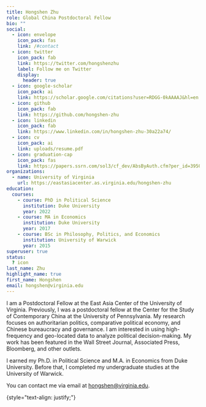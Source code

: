 ```yaml
---
title: Hongshen Zhu
role: Global China Postdoctoral Fellow
bio: ""
social:
  - icon: envelope
    icon_pack: fas
    link: /#contact
  - icon: twitter
    icon_pack: fab
    link: https://twitter.com/hongshenzhu
    label: Follow me on Twitter
    display:
      header: true
  - icon: google-scholar
    icon_pack: ai
    link: https://scholar.google.com/citations?user=RDGG-0kAAAAJ&hl=en
  - icon: github
    icon_pack: fab
    link: https://github.com/hongshen-zhu
  - icon: linkedin
    icon_pack: fab
    link: https://www.linkedin.com/in/hongshen-zhu-30a22a74/
  - icon: cv
    icon_pack: ai
    link: uploads/resume.pdf
  - icon: graduation-cap
    icon_pack: fas
    link: https://papers.ssrn.com/sol3/cf_dev/AbsByAuth.cfm?per_id=3950650
organizations:
  - name: University of Virginia
    url: https://eastasiacenter.as.virginia.edu/hongshen-zhu
education:
  courses:
    - course: PhD in Political Science
      institution: Duke University
      year: 2022
    - course: MA in Economics
      institution: Duke University
      year: 2017
    - course: BSc in Philosophy, Politics, and Economics
      institution: University of Warwick
      year: 2015
superuser: true
status:
  ? icon
last_name: Zhu
highlight_name: true
first_name: Hongshen
email: hongshen@virginia.edu
---
```

I am a Postdoctoral Fellow at the East Asia Center of the University of Virginia. Previously, I was a postdoctoral fellow at the Center for the Study of Contemporary China at the University of Pennsylvania. My research focuses on authoritarian politics, comparative political economy, and Chinese bureaucracy and governance. I am interested in using high-frequency and geo-located data to analyze political decision-making. My work has been featured in the Wall Street Journal, Associated Press, Bloomberg, and other outlets.

I earned my Ph.D. in Political Science and M.A. in Economics from Duke University. Before that, I completed my undergraduate studies at the University of Warwick.

You can contact me via email at hongshen@virginia.edu.

{style="text-align: justify;"}
